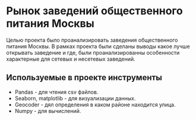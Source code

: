 # Рынок заведений общественного питания Москвы

Целью проекта было проанализировать заведения общественного питания Москвы. В рамках проекта были сделаны выводы какое лучше открывать заведение и где, были проанализированны особенности характерные для сетевых и несетевых заведений.

## Используемые в проекте инструменты
+ Pandas - для чтения csv файлов.
+ Seaborn, matplotlib - для визуализации данных.
+ Geocoder - дял определения в каком районе находится улица.
+ Numpy - для вычислений.
